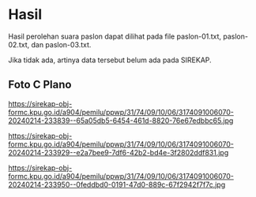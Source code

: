 # Hasil

Hasil perolehan suara paslon dapat dilihat pada file paslon-01.txt, paslon-02.txt, dan paslon-03.txt.

Jika tidak ada, artinya data tersebut belum ada pada SIREKAP.

## Foto C Plano

https://sirekap-obj-formc.kpu.go.id/a904/pemilu/ppwp/31/74/09/10/06/3174091006070-20240214-233839--65a05db5-6454-461d-8820-76e67edbbc65.jpg

https://sirekap-obj-formc.kpu.go.id/a904/pemilu/ppwp/31/74/09/10/06/3174091006070-20240214-233929--e2a7bee9-7df6-42b2-bd4e-3f2802ddf831.jpg

https://sirekap-obj-formc.kpu.go.id/a904/pemilu/ppwp/31/74/09/10/06/3174091006070-20240214-233950--0feddbd0-0191-47d0-889c-67f2942f7f7c.jpg

